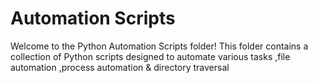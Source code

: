 <h1>Automation Scripts</h1>
Welcome to the Python Automation Scripts folder! This folder contains a collection of Python scripts designed to automate various tasks ,file automation ,process automation & directory traversal
